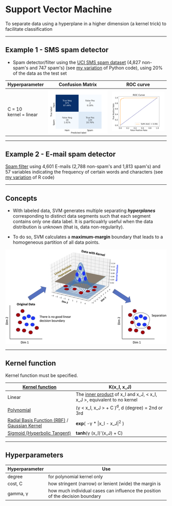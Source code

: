 # Support Vector Machine
To separate data using a hyperplane in a higher dimension (a kernel trick) to facilitate classification

<hr>

## Example 1 - SMS spam detector

* Spam detector/filter using the <a href="https://archive.ics.uci.edu/ml/datasets/SMS+Spam+Collection">UCI SMS spam dataset</a> (4,827 non-spam's and 747 spam's) (see <a href="./SMS_spam_classifier.py">my variation</a> of Python code), using 20% of the data as the test set

Hyperparameter | Confusion Matrix | ROC curve
--- | --- | ---
C = 10<br/>kernel = linear | <img src="./images/SMS_spam_detector_CF_matrix.png" width="400px"> | <img src="./images/SMS_spam_detector_ROC_curve.png" width="400px">

<hr>

## Example 2 - E-mail spam detector

<a href="https://www.r-bloggers.com/support-vector-machines-with-the-mlr-package/">Spam filter</a> using 4,601 E-mails (2,788 non-spam's and 1,813 spam's) and 57 variables indicating the frequency of certain words and characters (see <a href="./spam_filter_SVM.R">my variation</a> of R code)

<hr>

## Concepts

* With labeled data, SVM generates multiple separating <i><b>hyperplanes</b></i> corresponding to distinct data segments such that each segment contains only one data label. It is particualrly useful when the data distribution is unknown (that is, data non-regularity).

* To do so, SVM calculates a <b>maximum-margin</b> boundary that leads to a homogeneous partition of all data points.

<p align="center"><img src="./images/SVM_process.png" width="900px"></p>

<hr>

## Kernel function

Kernel function must be specified.

<a href="https://www.rdocumentation.org/packages/e1071/versions/1.7-3/topics/svm">Kernel function</a> | K(x_I, x_J)
--- | ---
Linear | The <a href="https://mathworld.wolfram.com/InnerProduct.html">inner product</a> of x_I and x_J, < x_I, x_J >, equivalent to no kernel
<a href="https://en.wikipedia.org/wiki/Polynomial_kernel">Polynomial</a> | (γ < x_I, x_J > + C )<sup>d</sup>, d (degree) = 2nd or 3rd
<a href="https://en.wikipedia.org/wiki/Radial_basis_function_kernel">Radial Basis Function (RBF)</a> / <a href="https://www.seas.upenn.edu/~cis519/spring2019/lectures/07_SVMs.pdf">Gaussian Kernel</a> | <b>exp</b>( -γ * \|x_I - x_J\|<sup>2</sup> )
<a href="https://www.seas.upenn.edu/~cis519/spring2019/lectures/07_SVMs.pdf">Sigmoid (Hyperbolic Tangent)</a> | <b>tanh</b>(γ (x_I)'(x_J) + C)

<hr>

## Hyperparameters

Hyperparameter | Use
--- | ---
degree | for polynomial kernel only
cost, C | how stringent (narrow) or lenient (wide) the margin is
gamma, γ | how much individual cases can influence the position of the decision boundary
